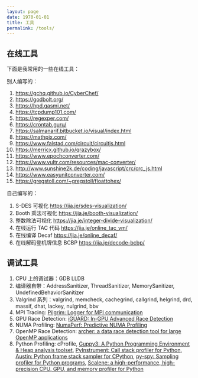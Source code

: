 ```yaml
---
layout: page
date: 1970-01-01
title: 工具
permalink: /tools/
---
```


## 在线工具

下面是我常用的一些在线工具：

别人编写的：

1. https://gchq.github.io/CyberChef/
1. https://godbolt.org/
1. https://hpd.gasmi.net/
1. https://tcpdump101.com/
1. https://regexper.com/
1. https://crontab.guru/
1. https://salmanarif.bitbucket.io/visual/index.html
1. https://mathpix.com/
1. https://www.falstad.com/circuit/circuitjs.html
1. https://merricx.github.io/qrazybox/
1. https://www.epochconverter.com/
1. https://www.vultr.com/resources/mac-converter/
1. http://www.sunshine2k.de/coding/javascript/crc/crc_js.html
1. https://www.easyunitconverter.com/
1. https://gregstoll.com/~gregstoll/floattohex/


自己编写的：

1. S-DES 可视化 https://jia.je/sdes-visualization/
1. Booth 乘法可视化 https://jia.je/booth-visualization/
1. 整数除法可视化 https://jia.je/integer-divide-visualization/
1. 在线运行 TAC 代码 https://jia.je/online_tac_vm/
1. 在线编译 Decaf https://jia.je/online_decaf/
1. 在线解码登机牌信息 BCBP https://jia.je/decode-bcbp/

## 调试工具

1. CPU 上的调试器：GDB LLDB
1. 编译器自带：AddressSanitizer, ThreadSanitizer, MemorySanitizer, UndefinedBehaviorSanitizer
1. Valgrind 系列：valgrind, memcheck, cachegrind, callgrind, helgrind, drd, massif, dhat, lackey, nulgrind, bbv
1. MPI Tracing: [Pilgrim: Logger for MPI communication](https://github.com/pmodels/pilgrim)
1. GPU Race Detection: [iGUARD: In-GPU Advanced Race Detection](https://github.com/csl-iisc/iGUARD)
1. NUMA Profiling: [NumaPerf: Predictive NUMA Profiling](https://github.com/UTSASRG/NumaPerf)
1. OpenMP Race Detection: [archer: a data race detection tool for large OpenMP applications](https://github.com/PRUNERS/archer)
1. Python Profiling: cProfile, [Guppy3: A Python Programming Environment & Heap analysis toolset](https://github.com/zhuyifei1999/guppy3/), [PyInstrument: Call stack profiler for Python](https://github.com/joerick/pyinstrument), [Austin: Python frame stack sampler for CPython](https://github.com/P403n1x87/austin), [py-spy: Sampling profiler for Python programs](https://github.com/benfred/py-spy), [Scalene: a high-performance, high-precision CPU, GPU, and memory profiler for Python](https://github.com/plasma-umass/scalene)